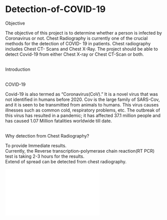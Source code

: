 # Detection-of-COVID-19

Objective </br>

The objective of this project is to determine whether a person is infected by Coronavirus or not. Chest Radiography is currently one of the crucial methods for the detection of COVID- 19 in patients. Chest radiography includes Chest CT- Scans and Chest X-Ray. The project should be able to detect Covid-19 from either Chest X-ray or Chest CT-Scan or both.</br></br>

Introduction</br></br>

COVID-19</br>

Covid-19 is also termed as “Coronavirus(CoV).” It is a novel virus that was not identified in humans before 2020. Cov is the large family of SARS-Cov,  and it is seen to be transmitted from animals to humans. This virus causes illnesses such as common cold, respiratory problems, etc. The outbreak of this virus has resulted in a pandemic; it has affected 37.1 million people and has caused 1.07 Million fatalities worldwide till date.</br></br>

Why detection from Chest Radiography?</br>

To provide Immediate results.</br>
Currently, the Reverse transcription-polymerase chain reaction(RT PCR) test is taking 2-3 hours for the results.</br>
Extend of spread can be detected from chest radiography.</br>

![alt text](file:///Users/shivvyas/Downloads/Report_Covid-19%20Detection%20(4).pdf)
